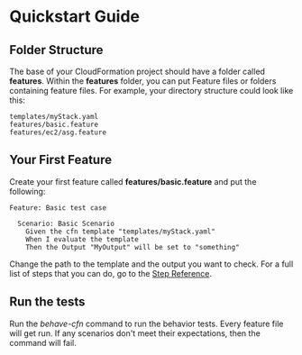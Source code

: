# Quickstart Guide

## Folder Structure

The base of your CloudFormation project should have a folder called **features**.  Within the **features** folder, you can put Feature files or folders containing feature files.  For example, your directory structure could look like this:

```
templates/myStack.yaml
features/basic.feature
features/ec2/asg.feature
```


## Your First Feature

Create your first feature called **features/basic.feature** and put the following:

```
Feature: Basic test case

  Scenario: Basic Scenario
    Given the cfn template "templates/myStack.yaml"
    When I evaluate the template
    Then the Output "MyOutput" will be set to "something"
```

Change the path to the template and the output you want to check.  For a full list of steps that you can do, go to the [Step Reference](https://github.com/Vanguard-oss/cfneval/blob/master/docs/reference.md).

## Run the tests

Run the *behave-cfn* command to run the behavior tests.  Every feature file will get run.  If any scenarios don't meet their expectations, then the command will fail.